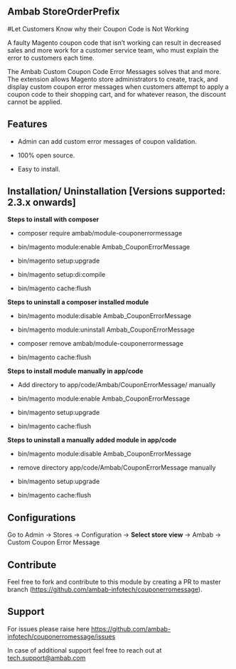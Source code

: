 
## Ambab StoreOrderPrefix

#Let Customers Know why their Coupon Code is Not Working

A faulty Magento coupon code that isn’t working can result in decreased sales and more work for a customer service team, who must explain the error to customers each time.

The Ambab Custom Coupon Code Error Messages solves that and more. The extension allows Magento store administrators to create, track, and display custom coupon error messages when customers attempt to apply a coupon code to their shopping cart, and for whatever reason, the discount cannot be applied.

## Features

- Admin can add custom error messages of coupon validation.

- 100% open source.

- Easy to install.


## Installation/ Uninstallation [Versions supported: 2.3.x onwards]

**Steps to install with composer**

- composer require ambab/module-couponerrormessage

- bin/magento module:enable Ambab_CouponErrorMessage

- bin/magento setup:upgrade

- bin/magento setup:di:compile

- bin/magento cache:flush

**Steps to uninstall a composer installed module**

- bin/magento module:disable Ambab_CouponErrorMessage

- bin/magento module:uninstall Ambab_CouponErrorMessage

- composer remove ambab/module-couponerrormessage

- bin/magento cache:flush


**Steps to install module manually in app/code**

- Add directory to app/code/Ambab/CouponErrorMessage/ manually

- bin/magento module:enable Ambab_CouponErrorMessage

- bin/magento setup:upgrade

- bin/magento cache:flush

**Steps to uninstall a manually added module in app/code**

- bin/magento module:disable Ambab_CouponErrorMessage

- remove directory app/code/Ambab/CouponErrorMessage manually

- bin/magento setup:upgrade

- bin/magento cache:flush


## Configurations

Go to Admin -> Stores -> Configuration -> **Select store view** -> Ambab -> Custom Coupon Error Message


## Contribute

Feel free to fork and contribute to this module by creating a PR to master branch (https://github.com/ambab-infotech/couponerromessage).

## Support

For issues please raise here https://github.com/ambab-infotech/couponerromessage/issues

In case of additional support feel free to reach out at tech.support@ambab.com

